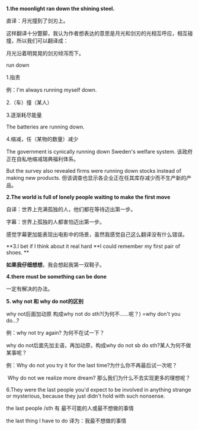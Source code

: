 **1.the moonlight ran down the shining steel.**

直译：月光撞到了剑刃上。

这样翻译十分蹩脚，我认为作者想表达的意思是月光和剑刃的光相互呼应，相互碰撞，所以我们可以翻译成：

月光沿着明晃晃的剑刃倾泻而下。

run down

1.指责

例：I'm always running myself down.

2.（车）撞（某人）

3.逐渐耗尽能量

The batteries are running down.

4.缩减，任（某物的数量）减少

 The government is cynically running down Sweden's welfare system. 
 该政府正在自私地缩减瑞典福利体系。

  But the survey also revealed firms were running down stocks instead of making new products. 
 但该调查也显示各企业正在任其库存减少而不生产新的产品。



**2.The world is full of lonely people waiting to make the first move**

自译：世界上充满孤独的人，他们都在等待迈出第一步。

字幕：世界上孤独的人都害怕迈出第一步。

感觉字幕更加能表现出电影中的场景，虽然我感觉自己这么翻译没有什么错误。





**3.I bet if I think about it real hard **I could remember my first pair of shoes. **

**如果我仔细想想**，我会想起我第一双鞋子。



**4.there must be something can be done**

   一定有解决的办法。





**5. why not 和 why do not的区别**

why not后面加动原 构成why not do sth?(为何不......呢？) =why don't you do...?

例：why not try again? 为何不在试一下？



why do not后面先加主语，再加动原，构成why do not sb do sth?某人为何不做某事呢？

例：Why do not you try it for the last time?为什么你不再最后试一次呢？

​        Why do not we realize more dream? 那么我们为什么不去实现更多的理想呢？









6.They were the last people you'd expect to be involved in anything strange or mysterious, because they just didn't hold with such nonsense.



the last people /sth 有 最不可能的人或最不想做的事情

the last thing I have to do 译为：我最不想做的事情